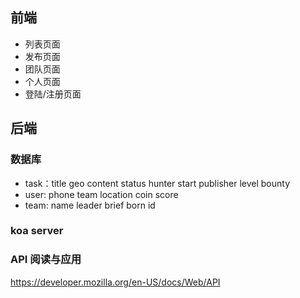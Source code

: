 ## 前端

- 列表页面
- 发布页面
- 团队页面
- 个人页面
- 登陆/注册页面

## 后端

### 数据库

- task：title geo content status hunter start publisher level bounty
- user: phone team location coin score
- team: name leader brief born id

### koa server


### API 阅读与应用

<https://developer.mozilla.org/en-US/docs/Web/API>